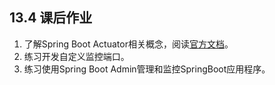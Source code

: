 ## 13.4 课后作业

1. 了解Spring Boot Actuator相关概念，阅读[官方文档](https://docs.spring.io/spring-boot/docs/current-SNAPSHOT/reference/html/production-ready-features.html#production-ready)。
2. 练习开发自定义监控端口。
3. 练习使用Spring Boot Admin管理和监控SpringBoot应用程序。

